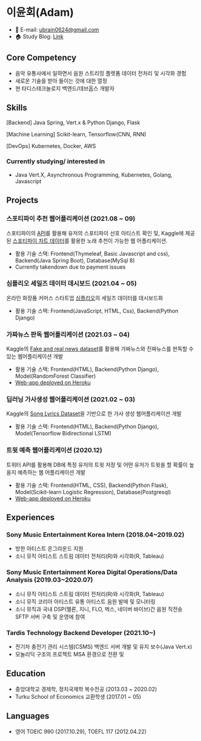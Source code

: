 # 이윤회(Adam)
* 📧 E-mail: ubrain0624@gmail.com
* 🏠 Study Blog:  [Link](https://velog.io/@ubrain)



## Core Competency
* 음악 유통사에서 일하면서 음원 스트리밍 플렛폼 데이터 전처리 및 시각화 경험
* 새로운 기술을 받아 들이는 것에 대한 열정
*  현 타디스테크놀로지 백엔드/데브옵스 개발자



## Skills
[Backend] Java Spring, Vert.x & Python Django, Flask

[Machine Learning] Scikit-learn, Tensorflow(CNN, RNN)

[DevOps] Kubernetes, Docker, AWS

### Currently studying/ interested in
* Java Vert.X, Asynchronous Programming, Kubernetes, Golang, Javascript



## Projects
### 스포티파이 추천 웹어플리케이션 (2021.08 ~ 09)
스포티파이의 [API](https://developer.spotify.com/documentation/web-api/)를 활용해 유저의 스포티파이 선호 아티스트 확인 및, Kaggle에 제공 된 [스포티파이 차트 데이터](https://www.kaggle.com/sashankpillai/spotify-top-200-charts-20202021)를 활용한 노래 추천이 가능한 웹 어플리케이션.
* 활용 기술 스택: Frontend(Thymeleaf, Basic Javascript and css), Backend(Java Spring Boot), Database(MySql 8)
* Currently takendown due to payment issues

### 심플리오 세일즈 데이터 데시보드 (2021.04 ~ 05)
온라인 화장품 커머스 스타트업 [심플리오](https://www.simplyo.com/)의 세일즈 데이터를 데시보드화
* 활용 기술 스택: Frontend(JavaScript, HTML, Css), Backend(Python Django)

### 가짜뉴스 판독 웹어플리케이션 (2021.03 ~ 04)
Kaggle의 [Fake and real news dataset](https://www.kaggle.com/clmentbisaillon/fake-and-real-news-dataset)를 활용해 가짜뉴스와 진짜뉴스를 판독할 수 있는 웹어플리케이션 개발
* 활용 기술 스택: Frontend(HTML), Backend(Python Django), Model(RandomForest Classifier)
* [Web-app deployed on Heroku](https://check-if-news-is-fake.herokuapp.com/)

### 딥러닝 가사생성 웹어플리케이션 (2021.02 ~ 03)
Kaggle의 [Song Lyrics Dataset](https://www.kaggle.com/deepshah16/song-lyrics-dataset)을 기반으로 한 가사 생성 웹어플리케이션 개발
* 활용 기술 스택: Frontend(HTML), Backend(Python Django), Model(Tensorflow Bidirectional LSTM)

### 트윗 예측 웹어플리케이션 (2020.12)
트위터 API를 활용해 DB에 특정 유저의 트윗 저장 및 어떤 유저가 트윗을 할 확률이 높을지 예측하는 웹 어플리케이션 개발
* 활용 기술 스택: Frontend(HTML, CSS), Backend(Python Flask), Model(Scikit-learn Logistic Regression), Database(Postgresql)
* [Web-app deployed on Heroku](https://tweetcomparison.herokuapp.com/)



## Experiences
### Sony Music Entertainment Korea Intern (2018.04~2019.02)
* 방한 아티스트 온그라운드 지원
* 소니 뮤직 아티스트 스트림 데이터 전처리(R)와 시각화(R, Tableau)

### Sony Music Entertainment Korea Digital Operations/Data Analysis (2019.03~2020.07)
* 소니 뮤직 아티스트 스트림 데이터 전처리(R)와 시각화(R, Tableau)
* 소니 뮤직 코리아 아티스트 유통 아티스트 음원 발매 및 모니터링
* 소니 뮤직과 국내 DSP(멜론, 지니, FLO, 벅스, 네이버 바이브)간 음원 직전송 SFTP 서버 구축 및 운영에 참여

### Tardis Technology Backend Developer (2021.10~)
* 전기차 충전기 관리 시스템(CSMS) 백엔드 서버 개발 및 유지 보수(Java Vert.x)
* 모놀리딕 구조의 프로젝트 MSA 환경으로 전환 및 

## Education
* 중앙대학교 경제학, 정치국제학 복수전공 (2013.03 ~ 2020.02)
* Turku School of Economics 교환학생 (2017.01 ~ 05)



## Languages
* 영어 TOEIC 990 (2017.10.29), TOEFL 117 (2012.04.22)
